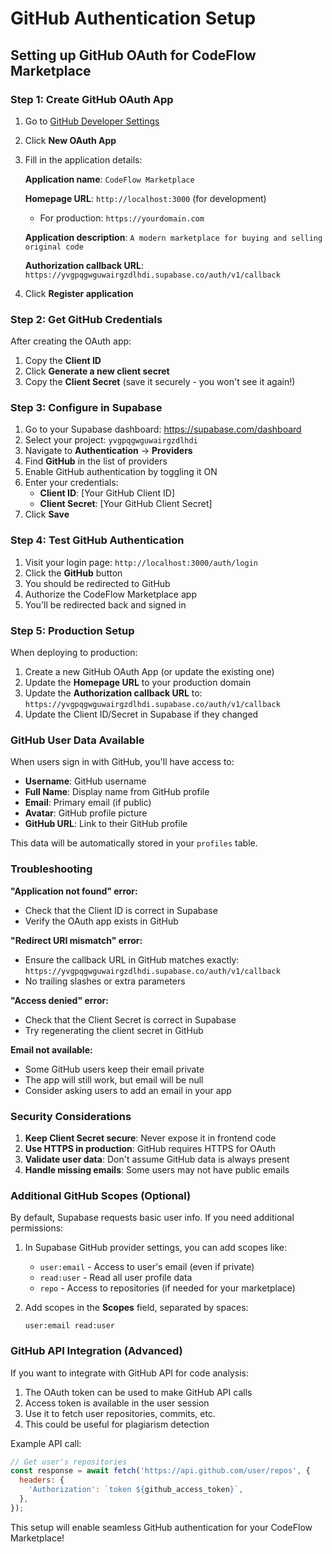 # GitHub Authentication Setup

## Setting up GitHub OAuth for CodeFlow Marketplace

### Step 1: Create GitHub OAuth App

1. Go to [GitHub Developer Settings](https://github.com/settings/developers)
2. Click **New OAuth App**
3. Fill in the application details:
   
   **Application name**: `CodeFlow Marketplace`
   
   **Homepage URL**: `http://localhost:3000` (for development)
   - For production: `https://yourdomain.com`
   
   **Application description**: `A modern marketplace for buying and selling original code`
   
   **Authorization callback URL**: `https://yvgpqgwguwairgzdlhdi.supabase.co/auth/v1/callback`

4. Click **Register application**

### Step 2: Get GitHub Credentials

After creating the OAuth app:

1. Copy the **Client ID**
2. Click **Generate a new client secret**
3. Copy the **Client Secret** (save it securely - you won't see it again!)

### Step 3: Configure in Supabase

1. Go to your Supabase dashboard: https://supabase.com/dashboard
2. Select your project: `yvgpqgwguwairgzdlhdi`
3. Navigate to **Authentication** → **Providers**
4. Find **GitHub** in the list of providers
5. Enable GitHub authentication by toggling it ON
6. Enter your credentials:
   - **Client ID**: [Your GitHub Client ID]
   - **Client Secret**: [Your GitHub Client Secret]
7. Click **Save**

### Step 4: Test GitHub Authentication

1. Visit your login page: `http://localhost:3000/auth/login`
2. Click the **GitHub** button
3. You should be redirected to GitHub
4. Authorize the CodeFlow Marketplace app
5. You'll be redirected back and signed in

### Step 5: Production Setup

When deploying to production:

1. Create a new GitHub OAuth App (or update the existing one)
2. Update the **Homepage URL** to your production domain
3. Update the **Authorization callback URL** to:
   `https://yvgpqgwguwairgzdlhdi.supabase.co/auth/v1/callback`
4. Update the Client ID/Secret in Supabase if they changed

### GitHub User Data Available

When users sign in with GitHub, you'll have access to:
- **Username**: GitHub username
- **Full Name**: Display name from GitHub profile
- **Email**: Primary email (if public)
- **Avatar**: GitHub profile picture
- **GitHub URL**: Link to their GitHub profile

This data will be automatically stored in your `profiles` table.

### Troubleshooting

**"Application not found" error:**
- Check that the Client ID is correct in Supabase
- Verify the OAuth app exists in GitHub

**"Redirect URI mismatch" error:**
- Ensure the callback URL in GitHub matches exactly:
  `https://yvgpqgwguwairgzdlhdi.supabase.co/auth/v1/callback`
- No trailing slashes or extra parameters

**"Access denied" error:**
- Check that the Client Secret is correct in Supabase
- Try regenerating the client secret in GitHub

**Email not available:**
- Some GitHub users keep their email private
- The app will still work, but email will be null
- Consider asking users to add an email in your app

### Security Considerations

1. **Keep Client Secret secure**: Never expose it in frontend code
2. **Use HTTPS in production**: GitHub requires HTTPS for OAuth
3. **Validate user data**: Don't assume GitHub data is always present
4. **Handle missing emails**: Some users may not have public emails

### Additional GitHub Scopes (Optional)

By default, Supabase requests basic user info. If you need additional permissions:

1. In Supabase GitHub provider settings, you can add scopes like:
   - `user:email` - Access to user's email (even if private)
   - `read:user` - Read all user profile data
   - `repo` - Access to repositories (if needed for your marketplace)

2. Add scopes in the **Scopes** field, separated by spaces:
   ```
   user:email read:user
   ```

### GitHub API Integration (Advanced)

If you want to integrate with GitHub API for code analysis:

1. The OAuth token can be used to make GitHub API calls
2. Access token is available in the user session
3. Use it to fetch user repositories, commits, etc.
4. This could be useful for plagiarism detection

Example API call:
```javascript
// Get user's repositories
const response = await fetch('https://api.github.com/user/repos', {
  headers: {
    'Authorization': `token ${github_access_token}`,
  },
});
```

This setup will enable seamless GitHub authentication for your CodeFlow Marketplace!
